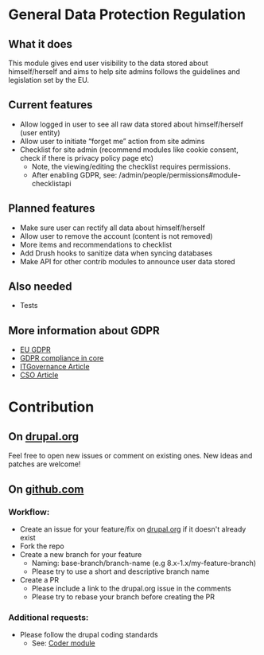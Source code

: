 # General Data Protection Regulation
## What it does
This module gives end user visibility to the data stored about himself/herself and aims to help site admins follows the guidelines and legislation set by the EU.

## Current features
* Allow logged in user to see all raw data stored about himself/herself (user entity)
* Allow user to initiate “forget me” action from site admins
* Checklist for site admin (recommend modules like cookie consent, check if there is privacy policy page etc)
    * Note, the viewing/editing the checklist requires permissions.
    * After enabling GDPR, see: /admin/people/permissions#module-checklistapi

## Planned features
* Make sure user can rectify all data about himself/herself
* Allow user to remove the account (content is not removed)
* More items and recommendations to checklist
* Add Drush hooks to sanitize data when syncing databases
* Make API for other contrib modules to announce user data stored

## Also needed
* Tests

## More information about GDPR
* [EU GDPR](https://www.eugdpr.org/)
* [GDPR compliance in core](https://www.drupal.org/project/drupal/issues/2848974)
* [ITGovernance Article](https://www.itgovernance.co.uk/data-protection-dpa-and-eu-data-protection-regulation)
* [CSO Article](https://www.csoonline.com/article/3202771/data-protection/general-data-protection-regulation-gdpr-requirements-deadlines-and-facts.html)

# Contribution
## On [drupal.org](https://www.drupal.org/project/gdpr)
Feel free to open new issues or comment on existing ones. New ideas and patches are welcome!

## On [github.com](https://github.com/brainsum/gdpr)
### Workflow:

* Create an issue for your feature/fix on [drupal.org](https://www.drupal.org/project/gdpr) if it doesn't already exist
* Fork the repo
* Create a new branch for your feature
    * Naming: base-branch/branch-name (e.g 8.x-1.x/my-feature-branch)
    * Please try to use a short and descriptive branch name
* Create a PR
    * Please include a link to the drupal.org issue in the comments
    * Please try to rebase your branch before creating the PR

### Additional requests:
* Please follow the drupal coding standards
    * See: [Coder module](https://www.drupal.org/project/coder)
